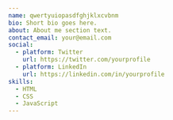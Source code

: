 ```yaml
---
name: qwertyuiopasdfghjklxcvbnm
bio: Short bio goes here.
about: About me section text.
contact_email: your@email.com
social:
  - platform: Twitter
    url: https://twitter.com/yourprofile
  - platform: LinkedIn
    url: https://linkedin.com/in/yourprofile
skills:
  - HTML
  - CSS
  - JavaScript
---
```

